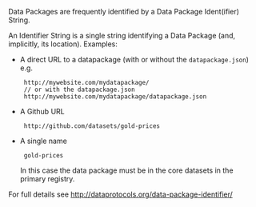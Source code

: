 Data Packages are frequently identified by a Data Package Ident(ifier) String.

An Identifier String is a single string identifying a Data Package (and,
implicitly, its location). Examples:

* A direct URL to a datapackage (with or without the `datapackage.json`) e.g.

       http://mywebsite.com/mydatapackage/
       // or with the datapackage.json
       http://mywebsite.com/mydatapackage/datapackage.json

* A Github URL

       http://github.com/datasets/gold-prices

* A single name

       gold-prices

   In this case the data package must be in the core datasets in the primary registry.

For full details see http://dataprotocols.org/data-package-identifier/

